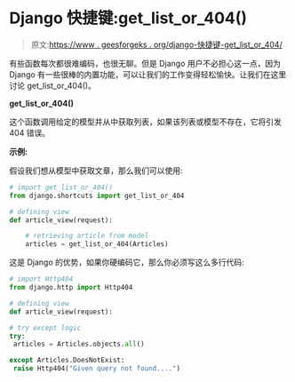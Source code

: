 # Django 快捷键:get_list_or_404()

> 原文:[https://www . geesforgeks . org/django-快捷键-get_list_or_404/](https://www.geeksforgeeks.org/django-shortcuts-get_list_or_404/)

有些函数每次都很难编码，也很无聊。但是 Django 用户不必担心这一点，因为 Django 有一些很棒的内置功能，可以让我们的工作变得轻松愉快。让我们在这里讨论 get_list_or_404()。

**get_list_or_404()**

这个函数调用给定的模型并从中获取列表，如果该列表或模型不存在，它将引发 404 错误。

**示例:**

假设我们想从模型中获取文章，那么我们可以使用:

```py
# import get_list_or_404()
from django.shortcuts import get_list_or_404

# defining view
def article_view(request):

    # retrieving article from model
    articles = get_list_or_404(Articles)
```

这是 Django 的优势，如果你硬编码它，那么你必须写这么多行代码:

```py
# import Http404
from django.http import Http404

# defining view
def article_view(request):

# try except logic
try:
 articles = Articles.objects.all()

except Articles.DoesNotExist:
 raise Http404("Given query not found....")
```